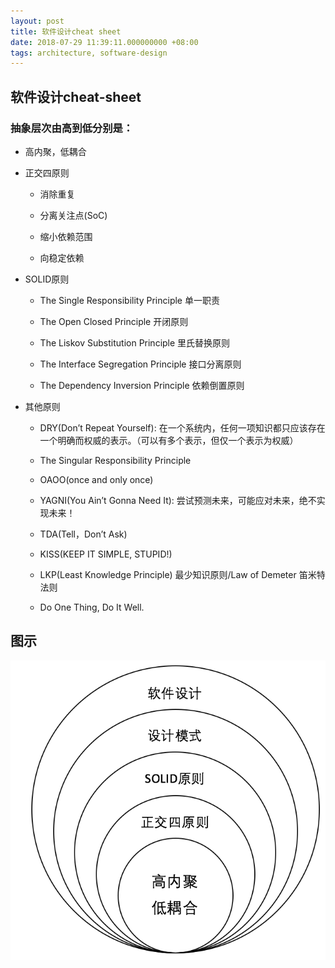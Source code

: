 ```yaml
---
layout: post
title: 软件设计cheat sheet
date: 2018-07-29 11:39:11.000000000 +08:00
tags: architecture, software-design
---
```


## 软件设计cheat-sheet

### 抽象层次由高到低分别是：

* 高内聚，低耦合

* 正交四原则

	* 消除重复

	* 分离关注点(SoC)

	* 缩小依赖范围

	* 向稳定依赖

* SOLID原则

	* The Single Responsibility Principle 单一职责

	* The Open Closed Principle 开闭原则

	* The Liskov Substitution Principle 里氏替换原则

	* The Interface Segregation Principle 接口分离原则

	* The Dependency Inversion Principle 依赖倒置原则

* 其他原则

	* DRY(Don’t Repeat Yourself): 在一个系统内，任何一项知识都只应该存在一个明确而权威的表示。（可以有多个表示，但仅一个表示为权威）

	* The Singular Responsibility Principle

	* OAOO(once and only once)

	* YAGNI(You Ain’t Gonna Need It): 尝试预测未来，可能应对未来，绝不实现未来！

	* TDA(Tell，Don’t Ask)

	* KISS(KEEP IT SIMPLE, STUPID!)

	* LKP(Least Knowledge Principle) 最少知识原则/Law of Demeter 笛米特法则

	* Do One Thing, Do It Well.

## 图示
![software-design-principle-architecture-relation](/img/software-design-principle-relation.png)